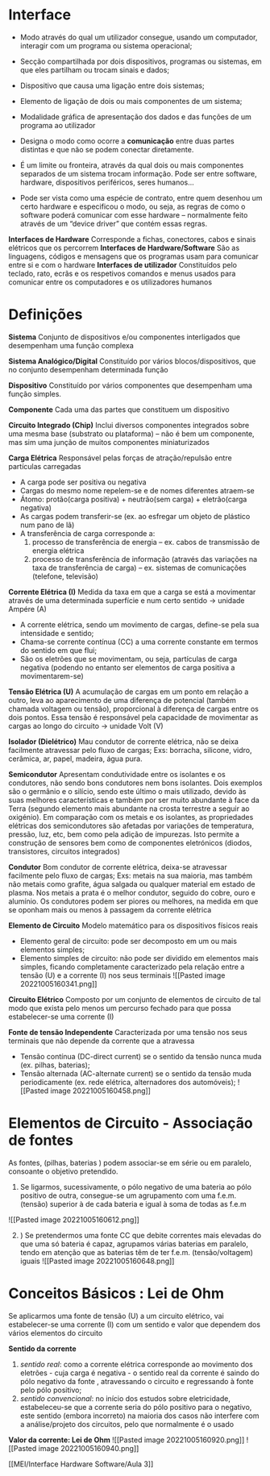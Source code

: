 # Interface
- Modo através do qual um utilizador consegue, usando um computador, interagir com um programa ou sistema operacional;
- Secção compartilhada por dois dispositivos, programas ou sistemas, em que eles partilham ou trocam sinais e dados;
- Dispositivo que causa uma ligação entre dois sistemas;
- Elemento de ligação de dois ou mais componentes de um sistema;
- Modalidade gráfica de apresentação dos dados e das funções de um programa ao utilizador

- Designa o modo como ocorre a **comunicação** entre duas partes distintas e que não se podem conectar diretamente.
- É um limite ou fronteira, através da qual dois ou mais componentes separados de um sistema trocam informação. Pode ser entre software, hardware, dispositivos periféricos, seres humanos...
- Pode ser vista como uma espécie de contrato, entre quem desenhou um certo hardware e especificou o modo, ou seja, as regras de como o software poderá comunicar com esse hardware – normalmente feito através de um “device driver” que contém essas regras.


**Interfaces de Hardware**
Corresponde a fichas, conectores, cabos e sinais elétricos que os percorrem
**Interfaces de Hardware/Software**
São as linguagens, códigos e mensagens que os programas usam para comunicar entre si e com o hardware
**Interfaces de utilizador**
Constituídos pelo teclado, rato, ecrãs e os respetivos comandos e menus usados para comunicar entre os computadores e os utilizadores humanos


# Definições
**Sistema**
Conjunto de dispositivos e/ou componentes interligados que desempenham uma função complexa

**Sistema Analógico/Digital**
Constituído por vários blocos/dispositivos, que no conjunto desempenham determinada função

**Dispositivo**
Constituído por vários componentes que desempenham uma função simples.

**Componente**
Cada uma das partes que constituem um dispositivo

**Circuito Integrado (Chip)**
Inclui diversos componentes integrados sobre uma mesma base (substrato ou plataforma) – não é bem um componente, mas sim uma junção de muitos componentes miniaturizados

**Carga Elétrica**
Responsável pelas forças de atração/repulsão entre partículas carregadas 
- A carga pode ser positiva ou negativa 
- Cargas do mesmo nome repelem-se e de nomes diferentes atraem-se 
- Átomo: protão(carga positiva) + neutrão(sem carga) + eletrão(carga negativa)
- As cargas podem transferir-se (ex. ao esfregar um objeto de plástico num pano de lã) 
- A transferência de carga corresponde a: 
	1) processo de transferência de energia – ex. cabos de transmissão de energia elétrica
	2) processo de transferência de informação (através das variações na taxa de transferência de carga) – ex. sistemas de comunicações (telefone, televisão)

**Corrente Elétrica (I)**
Medida da taxa em que a carga se está a movimentar através de uma determinada superfície e num certo sentido → unidade Ampére (A) 
- A corrente elétrica, sendo um movimento de cargas, define-se pela sua intensidade e sentido; 
- Chama-se corrente contínua (CC) a uma corrente constante em termos do sentido em que flui; 
- São os eletrões que se movimentam, ou seja, partículas de carga negativa (podendo no entanto ser elementos de carga positiva a movimentarem-se)

**Tensão Elétrica (U)**
A acumulação de cargas em um ponto em relação a outro, leva ao aparecimento de uma diferença de potencial (também chamada voltagem ou tensão), proporcional à diferença de cargas entre os dois pontos. Essa tensão é responsável pela capacidade de movimentar as cargas ao longo do circuito → unidade Volt (V)

**Isolador (Dielétrico)** 
Mau condutor de corrente elétrica, não se deixa facilmente atravessar pelo fluxo de cargas; Exs: borracha, silicone, vidro, cerâmica, ar, papel, madeira, água pura.

**Semicondutor**
Apresentam condutividade entre os isolantes e os condutores, não sendo bons condutores nem bons isolantes. 
Dois exemplos são o germânio e o silício, sendo este último o mais utilizado, devido às suas melhores características e também por ser muito abundante à face da Terra (segundo elemento mais abundante na crosta terrestre a seguir ao oxigénio). 
Em comparação com os metais e os isolantes, as propriedades elétricas dos semicondutores são afetadas por variações de temperatura, pressão, luz, etc, bem como pela adição de impurezas. Isto permite a construção de sensores bem como de componentes eletrónicos (diodos, transistores, circuitos integrados)

**Condutor**
Bom condutor de corrente elétrica, deixa-se atravessar facilmente pelo fluxo de cargas; Exs: metais na sua maioria, mas também não metais como grafite, água salgada ou qualquer material em estado de plasma. 
Nos metais a prata é o melhor condutor, seguido do cobre, ouro e alumínio. Os condutores podem ser piores ou melhores, na medida em que se oponham mais ou menos à passagem da corrente elétrica

**Elemento de Circuito**
Modelo matemático para os dispositivos físicos reais 
- Elemento geral de circuito: pode ser decomposto em um ou mais elementos simples; 
- Elemento simples de circuito: não pode ser dividido em elementos mais simples, ficando completamente caracterizado pela relação entre a tensão (U) e a corrente (I) nos seus terminais
 ![[Pasted image 20221005160341.png]]

**Circuito Elétrico**
Composto por um conjunto de elementos de circuito de tal modo que exista pelo menos um percurso fechado para que possa estabelecer-se uma corrente (I)

**Fonte de tensão Independente**
Caracterizada por uma tensão nos seus terminais que não depende da corrente que a atravessa 
- Tensão contínua (DC-direct current) se o sentido da tensão nunca muda (ex. pilhas, baterias); 
- Tensão alternada (AC-alternate current) se o sentido da tensão muda periodicamente (ex. rede elétrica, alternadores dos automóveis);
![[Pasted image 20221005160458.png]]


# Elementos de Circuito - Associação de fontes
As fontes, (pilhas, baterias ) podem associar-se em série ou em paralelo, consoante o objetivo pretendido.

1) Se ligarmos, sucessivamente, o pólo negativo de uma bateria ao pólo positivo de outra, consegue-se um agrupamento com uma f.e.m.(tensão) superior à de cada bateria e igual à soma de todas as f.e.m

![[Pasted image 20221005160612.png]]

2) ) Se pretendermos uma fonte CC que debite correntes mais elevadas do que uma só bateria é capaz, agrupamos várias baterias em paralelo, tendo em atenção que as baterias têm de ter f.e.m. (tensão/voltagem) iguais
 ![[Pasted image 20221005160648.png]]

# Conceitos Básicos : Lei de Ohm
Se aplicarmos uma fonte de tensão (U) a um circuito elétrico, vai estabelecer-se uma corrente (I) com um sentido e valor que dependem dos vários elementos do circuito

**Sentido da corrente** 
1) *sentido real*: como a corrente elétrica corresponde ao movimento dos eletrões - cuja carga é negativa - o sentido real da corrente é saindo do pólo negativo da fonte , atravessando o circuito e regressando à fonte pelo pólo positivo; 
2) *sentido convencional*: no início dos estudos sobre eletricidade, estabeleceu-se que a corrente seria do pólo positivo para o negativo, este sentido (embora incorreto) na maioria dos casos não interfere com a análise/projeto dos circuitos, pelo que normalmente é o usado

**Valor da corrente: Lei de Ohm**
![[Pasted image 20221005160920.png]]
![[Pasted image 20221005160940.png]]

[[MEI/Interface Hardware Software/Aula 3]]